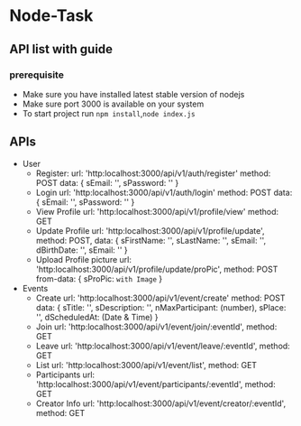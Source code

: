 # Node-Task

## API list with guide

### prerequisite

- Make sure you have installed latest stable version of nodejs
- Make sure port 3000 is available on your system
- To start project run `npm install`,`node index.js`

## APIs

- User
  - Register:
    url: 'http:localhost:3000/api/v1/auth/register'
    method: POST
    data: { sEmail: '', sPassword: '' }
  - Login
    url: 'http:localhost:3000/api/v1/auth/login'
    method: POST
    data: { sEmail: '', sPassword: '' }
  - View Profile
    url: 'http:localhost:3000/api/v1/profile/view'
    method: GET
  - Update Profile
    url: 'http:localhost:3000/api/v1/profile/update',
    method: POST,
    data: { sFirstName: '', sLastName: '', sEmail: '', dBirthDate: '', sEmail: '' }
  - Upload Profile picture
    url: 'http:localhost:3000/api/v1/profile/update/proPic',
    method: POST
    from-data: { sProPic: `with Image` }
- Events
  - Create
    url: 'http:localhost:3000/api/v1/event/create'
    method: POST
    data: { sTitle: '', sDescription: '', nMaxParticipant: (number), sPlace: '', dScheduledAt: (Date & Time) }
  - Join
    url: 'http:localhost:3000/api/v1/event/join/:eventId',
    method: GET
  - Leave
    url: 'http:localhost:3000/api/v1/event/leave/:eventId',
    method: GET
  - List
    url: 'http:localhost:3000/api/v1/event/list',
    method: GET
  - Participants
    url: 'http:localhost:3000/api/v1/event/participants/:eventId',
    method: GET
  - Creator Info
    url: 'http:localhost:3000/api/v1/event/creator/:eventId',
    method: GET
